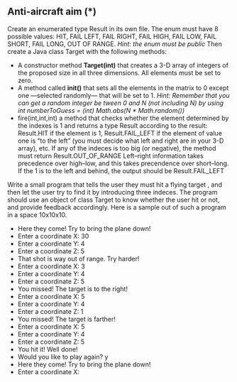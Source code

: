 ## Anti-aircraft aim (*)
Create an enumerated type Result in its own file. The enum must have 8 possible values: HIT, FAIL
LEFT, FAIL RIGHT, FAIL HIGH, FAIL LOW, FAIL SHORT, FAIL LONG, OUT OF RANGE. _Hint: the enum must be
public_ Then create a Java class Target with the following methods:

- A constructor method **Target(int)** that creates a 3-D array of integers of the proposed size 
in all three dimensions. All elements must be set to zero.
- A method called **init()** that sets all the elements in the matrix to 0 except one —selected 
randomly— that will be set to 1. _Hint: Remember that you can get a random integer be
tween 0 and N (not including N) by using int numberToGuess = (int) Math.abs(N * Math.random())_
- fire(int,int,int) a method that checks whether the element determined by the indexes is 1 and 
returns a type Result according to the result: Result.HIT if the element is 1, Result.FAIL_LEFT
if the element of value one is “to the left” (you must decide what left and right are in your 
3-D array), etc. If any of the indeces is too big (or negative), the method must return
Result.OUT\_OF\_RANGE Left–right information takes precedence over high–low, and this takes 
precendence over short–long. If the 1 is to the left and behind, the output should be 
Result.FAIL\_LEFT

Write a small program that tells the user they must hit a flying target , and then let the user 
try to find it by introducing three indeces. The program should use an object of class Target
to know whether the user hit or not, and provide feedback accordingly. Here is a sample out of 
such a program in a space 10x10x10.

- Here they come! Try to bring the plane down!
- Enter a coordinate X: 30
- Enter a coordinate Y: 4
- Enter a coordinate Z: 5
- That shot is way out of range. Try harder!
- Enter a coordinate X: 3
- Enter a coordinate Y: 4
- Enter a coordinate Z: 5
- You missed! The target is to the right!
- Enter a coordinate X: 5
- Enter a coordinate Y: 4
- Enter a coordinate Z: 1
- You missed! The target is farther!
- Enter a coordinate X: 5
- Enter a coordinate Y: 4
- Enter a coordinate Z: 5
- You hit it! Well done!
- Would you like to play again? y
- Here they come! Try to bring the plane down!
- Enter a coordinate X: